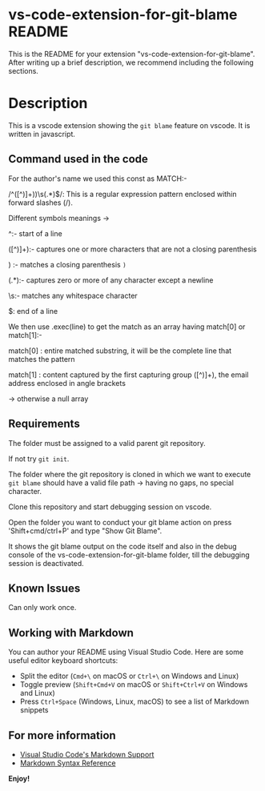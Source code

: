 # vs-code-extension-for-git-blame README

This is the README for your extension "vs-code-extension-for-git-blame". After writing up a brief description, we recommend including the following sections.

# Description 

This is a vscode extension showing the `git blame` feature on vscode. It is written in javascript. 

## Command used in the code

For the author's name we used this const as MATCH:-

/^([^)]+)\)\s(.*)$/: This is a regular expression pattern enclosed within forward slashes (/). 

Different symbols meanings ->

^:- start of a line

([^)]+):- captures one or more characters that are not a closing parenthesis 

\) :- matches a closing parenthesis `)`

(.*):- captures zero or more of any character except a newline

\s:- matches any whitespace character

$: end of a line

We then use .exec(line) to get the match as an array having match[0] or match[1]:-

match[0] : entire matched substring, it will be the complete line that matches the pattern

match[1] : content captured by the first capturing group ([^)]+), the email address enclosed in angle brackets 

-> otherwise a null array

## Requirements

The folder must be assigned to a valid parent git repository. 

If not try `git init`. 

The folder where the git repository is cloned in which we want to execute `git blame` should have a valid file path -> having no gaps, no special character.

Clone this repository and start debugging session on vscode.

Open the folder you want to conduct your git blame action on
press 'Shift+cmd/ctrl+P' and type "Show Git Blame".

It shows the git blame output on the code itself and also in the debug console of the vs-code-extension-for-git-blame folder, till the debugging session is deactivated. 

## Known Issues

Can only work once. 

## Working with Markdown

You can author your README using Visual Studio Code.  Here are some useful editor keyboard shortcuts:

* Split the editor (`Cmd+\` on macOS or `Ctrl+\` on Windows and Linux)
* Toggle preview (`Shift+Cmd+V` on macOS or `Shift+Ctrl+V` on Windows and Linux)
* Press `Ctrl+Space` (Windows, Linux, macOS) to see a list of Markdown snippets

## For more information

* [Visual Studio Code's Markdown Support](http://code.visualstudio.com/docs/languages/markdown)
* [Markdown Syntax Reference](https://help.github.com/articles/markdown-basics/)

**Enjoy!**
